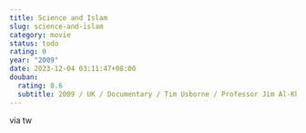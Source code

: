 ```yaml
---
title: Science and Islam
slug: science-and-islam
category: movie
status: todo
rating: 0
year: "2009"
date: 2023-12-04 03:11:47+08:00
douban:
  rating: 8.6
  subtitle: 2009 / UK / Documentary / Tim Usborne / Professor Jim Al-Khalili
---
```


via tw
